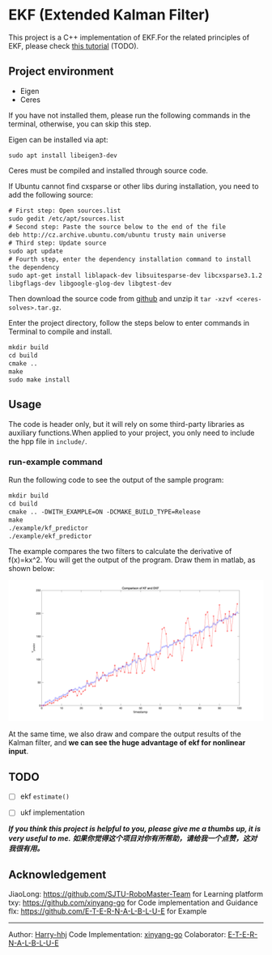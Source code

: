 # EKF (Extended Kalman Filter)

This project is a C++ implementation of EKF.For the related principles of EKF, please check [this tutorial]() (TODO).

## Project environment

- Eigen
- Ceres

If you have not installed them, please run the following commands in the terminal, otherwise, you can skip this step.

Eigen can be installed via apt:
```shell
sudo apt install libeigen3-dev
```

Ceres must be compiled and installed through source code.

If Ubuntu cannot find cxsparse or other libs during installation, you need to add the following source:

```shell
# First step: Open sources.list
sudo gedit /etc/apt/sources.list
# Second step: Paste the source below to the end of the file
deb http://cz.archive.ubuntu.com/ubuntu trusty main universe
# Third step: Update source
sudo apt update
# Fourth step, enter the dependency installation command to install the dependency
sudo apt-get install liblapack-dev libsuitesparse-dev libcxsparse3.1.2 libgflags-dev libgoogle-glog-dev libgtest-dev
```

Then download the source code from [github](https://github.com/ceres-solver/ceres-solver/releases) and unzip it `tar -xzvf <ceres-solves>.tar.gz`.

Enter the project directory, follow the steps below to enter commands in Terminal to compile and install.

```shell
mkdir build
cd build
cmake ..
make
sudo make install
```

## Usage

The code is header only, but it will rely on some third-party libraries as auxiliary functions.When applied to your project, you only need to include the hpp file in `include/`.

### run-example command

Run the following code to see the output of the sample program:

```shell
mkdir build
cd build
cmake .. -DWITH_EXAMPLE=ON -DCMAKE_BUILD_TYPE=Release
make
./example/kf_predictor
./example/ekf_predictor
```

The example compares the two filters to calculate the derivative of f(x)=kx^2. You will get the output of the program. Draw them in matlab, as shown below:

![lab](https://raw.githubusercontent.com/Harry-hhj/EKF/master/README.assets/ekf.png)

At the same time, we also draw and compare the output results of the Kalman filter, and **we can see the huge advantage of ekf for nonlinear input**.

## TODO

- [ ] ekf `estimate()`
- [ ] ukf implementation



**_If you think this project is helpful to you, please give me a thumbs up, it is very useful to me._**
**_如果你觉得这个项目对你有所帮助，请给我一个点赞，这对我很有用。_**

## Acknowledgement

JiaoLong: https://github.com/SJTU-RoboMaster-Team for Learning platform
txy: https://github.com/xinyang-go for Code implementation and Guidance
flx: https://github.com/E-T-E-R-N-A-L-B-L-U-E for Example



---
Author: [Harry-hhj](https://github.com/Harry-hhj?tab=repositories)
Code Implementation: [xinyang-go](https://github.com/xinyang-go)
Colaborator: [E-T-E-R-N-A-L-B-L-U-E](https://github.com/E-T-E-R-N-A-L-B-L-U-E)